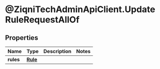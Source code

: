 # @ZiqniTechAdminApiClient.UpdateRuleRequestAllOf

## Properties

Name | Type | Description | Notes
------------ | ------------- | ------------- | -------------
**rules** | [**Rule**](Rule.md) |  | 


